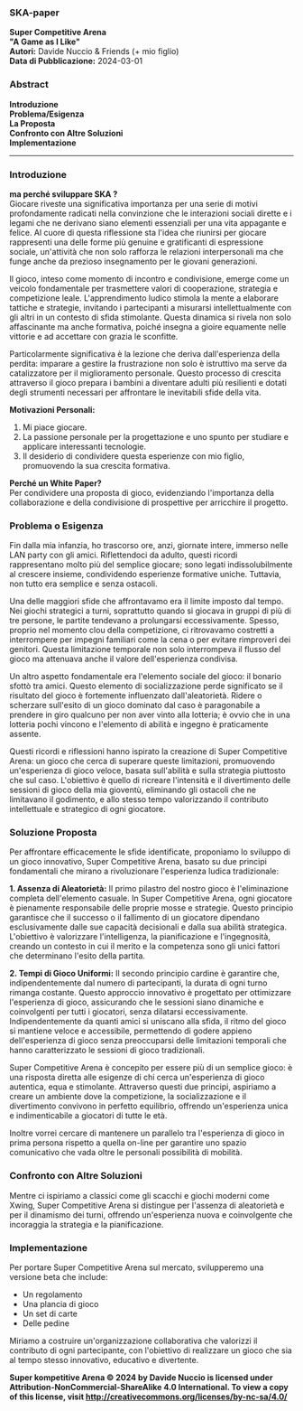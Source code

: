 ### SKA-paper

**Super Competitive Arena**   
**"A Game as I Like"**   
**Autori:** Davide Nuccio & Friends (+ mio figlio)  
**Data di Pubblicazione:** 2024-03-01  

### Abstract

**Introduzione**    
**Problema/Esigenza**   
**La Proposta**  
**Confronto con Altre Soluzioni**  
**Implementazione** 

---

### Introduzione

**ma perché sviluppare SKA ?**  
Giocare riveste una significativa importanza per una serie di motivi profondamente radicati nella convinzione che le interazioni sociali dirette e i legami che ne derivano siano elementi essenziali per una vita appagante e felice. Al cuore di questa riflessione sta l'idea che riunirsi per giocare rappresenti una delle forme più genuine e gratificanti di espressione sociale, un'attività che non solo rafforza le relazioni interpersonali ma che funge anche da prezioso insegnamento per le giovani generazioni.

Il gioco, inteso come momento di incontro e condivisione, emerge come un veicolo fondamentale per trasmettere valori di cooperazione, strategia e competizione leale. L'apprendimento ludico stimola la mente a elaborare tattiche e strategie, invitando i partecipanti a misurarsi intellettualmente con gli altri in un contesto di sfida stimolante. Questa dinamica si rivela non solo affascinante ma anche formativa, poiché insegna a gioire equamente nelle vittorie e ad accettare con grazia le sconfitte.

Particolarmente significativa è la lezione che deriva dall'esperienza della perdita: imparare a gestire la frustrazione non solo è istruttivo ma serve da catalizzatore per il miglioramento personale. Questo processo di crescita attraverso il gioco prepara i bambini a diventare adulti più resilienti e dotati degli strumenti necessari per affrontare le inevitabili sfide della vita.

**Motivazioni Personali:**   
1. Mi piace giocare.   
2. La passione personale per la progettazione e uno spunto per studiare e applicare interessanti tecnologie.  
3. Il desiderio di condividere questa esperienze con mio figlio, promuovendo la sua crescita formativa.

**Perché un White Paper?**  
Per condividere una proposta di gioco, evidenziando l'importanza della collaborazione e della condivisione di prospettive per arricchire il progetto.

### Problema o Esigenza

Fin dalla mia infanzia, ho trascorso ore, anzi, giornate intere, immerso nelle LAN party con gli amici. Riflettendoci da adulto, questi ricordi rappresentano molto più del semplice giocare; sono legati indissolubilmente al crescere insieme, condividendo esperienze formative uniche. Tuttavia, non tutto era semplice e senza ostacoli.

Una delle maggiori sfide che affrontavamo era il limite imposto dal tempo. Nei giochi strategici a turni, soprattutto quando si giocava in gruppi di più di tre persone, le partite tendevano a prolungarsi eccessivamente. Spesso, proprio nel momento clou della competizione, ci ritrovavamo costretti a interrompere per impegni familiari come la cena o per evitare rimproveri dei genitori. Questa limitazione temporale non solo interrompeva il flusso del gioco ma attenuava anche il valore dell'esperienza condivisa.

Un altro aspetto fondamentale era l'elemento sociale del gioco: il bonario sfottò tra amici. Questo elemento di socializzazione perde significato se il risultato del gioco è fortemente influenzato dall'aleatorietà. Ridere o scherzare sull'esito di un gioco dominato dal caso è paragonabile a prendere in giro qualcuno per non aver vinto alla lotteria; è ovvio che in una lotteria pochi vincono e l'elemento di abilità e ingegno è praticamente assente. 

Questi ricordi e riflessioni hanno ispirato la creazione di Super Competitive Arena: un gioco che cerca di superare queste limitazioni, promuovendo un'esperienza di gioco veloce, basata sull'abilità e sulla strategia piuttosto che sul caso. L'obiettivo è quello di ricreare l'intensità e il divertimento delle sessioni di gioco della mia gioventù, eliminando gli ostacoli che ne limitavano il godimento, e allo stesso tempo valorizzando il contributo intellettuale e strategico di ogni giocatore.

### Soluzione Proposta
Per affrontare efficacemente le sfide identificate, proponiamo lo sviluppo di un gioco innovativo, Super Competitive Arena, basato su due principi fondamentali che mirano a rivoluzionare l'esperienza ludica tradizionale:

**1. Assenza di Aleatorietà:** Il primo pilastro del nostro gioco è l'eliminazione completa dell'elemento casuale. In Super Competitive Arena, ogni giocatore è pienamente responsabile delle proprie mosse e strategie. Questo principio garantisce che il successo o il fallimento di un giocatore dipendano esclusivamente dalle sue capacità decisionali e dalla sua abilità strategica. L'obiettivo è valorizzare l'intelligenza, la pianificazione e l'ingegnosità, creando un contesto in cui il merito e la competenza sono gli unici fattori che determinano l'esito della partita.

**2. Tempi di Gioco Uniformi:** Il secondo principio cardine è garantire che, indipendentemente dal numero di partecipanti, la durata di ogni turno rimanga costante. Questo approccio innovativo è progettato per ottimizzare l'esperienza di gioco, assicurando che le sessioni siano dinamiche e coinvolgenti per tutti i giocatori, senza dilatarsi eccessivamente. Indipendentemente da quanti amici si uniscano alla sfida, il ritmo del gioco si mantiene veloce e accessibile, permettendo di godere appieno dell'esperienza di gioco senza preoccuparsi delle limitazioni temporali che hanno caratterizzato le sessioni di gioco tradizionali.

Super Competitive Arena è concepito per essere più di un semplice gioco: è una risposta diretta alle esigenze di chi cerca un'esperienza di gioco autentica, equa e stimolante. Attraverso questi due principi, aspiriamo a creare un ambiente dove la competizione, la socializzazione e il divertimento convivono in perfetto equilibrio, offrendo un'esperienza unica e indimenticabile a giocatori di tutte le età.

Inoltre vorrei cercare di mantenere un parallelo tra l'esperienza di gioco in prima persona rispetto a quella on-line per garantire uno spazio comunicativo che vada oltre le personali possibilità di mobilità.

### Confronto con Altre Soluzioni
Mentre ci ispiriamo a classici come gli scacchi e giochi moderni come Xwing, Super Competitive Arena si distingue per l'assenza di aleatorietà e per il dinamismo dei turni, offrendo un'esperienza nuova e coinvolgente che incoraggia la strategia e la pianificazione.

### Implementazione
Per portare Super Competitive Arena sul mercato, svilupperemo una versione beta che include:
- Un regolamento
- Una plancia di gioco
- Un set di carte
- Delle pedine

Miriamo a costruire un'organizzazione collaborativa che valorizzi il contributo di ogni partecipante, con l'obiettivo di realizzare un gioco che sia al tempo stesso innovativo, educativo e divertente.




**Super kompetitive Arena © 2024 by Davide Nuccio is licensed under Attribution-NonCommercial-ShareAlike 4.0 International. To view a copy of this license, visit http://creativecommons.org/licenses/by-nc-sa/4.0/**
